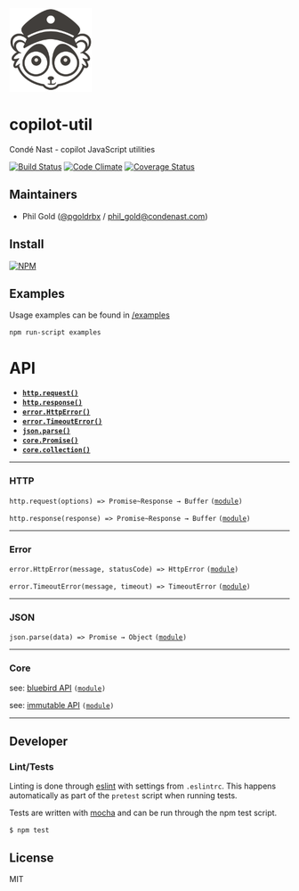 ![Logo](assets/loris.png)

# copilot-util

Condé Nast - copilot JavaScript utilities

[![Build Status](https://travis-ci.org/CondeNast/copilot-util.svg?branch=master)](https://travis-ci.org/CondeNast/copilot-util)
[![Code Climate](https://codeclimate.com/github/CondeNast/copilot-util/badges/gpa.svg)](https://codeclimate.com/github/CondeNast/copilot-util)
[![Coverage Status](https://coveralls.io/repos/github/CondeNast/copilot-util/badge.svg?branch=master)](https://coveralls.io/github/CondeNast/copilot-util?branch=master)

## Maintainers

- Phil Gold ([@pgoldrbx](https://github.com/pgoldrbx) / phil_gold@condenast.com)

## Install

[![NPM](https://nodei.co/npm/copilot-util.png?compact=true)](https://nodei.co/npm/copilot-util/)

## Examples

Usage examples can be found in [/examples](examples)

```shell
npm run-script examples
```

# API

  * <a href="#http_request"><code><b>http.request()</b></code></a>
  * <a href="#http_response"><code><b>http.response()</b></code></a>
  * <a href="#error_http"><code><b>error.HttpError()</b></code></a>
  * <a href="#error_timeout"><code><b>error.TimeoutError()</b></code></a>
  * <a href="#json_parse"><code><b>json.parse()</b></code></a>
  * <a href="#core_promise"><code><b>core.Promise()</b></code></a>
  * <a href="#core_collection"><code><b>core.collection()</b></code></a>

---
### HTTP

<a name="http_request"></a>
`http.request(options) => Promise~Response → Buffer` <code>([module](lib/http/request))</code>

<a name="http_response"></a>
`http.response(response) => Promise~Response → Buffer` <code>([module](lib/http/response))</code>

---
### Error

<a name="error_http"></a>
`error.HttpError(message, statusCode) => HttpError` <code>([module](lib/error))</code>

<a name="error_timeout"></a>
`error.TimeoutError(message, timeout) => TimeoutError` <code>([module](lib/error))</code>

---
### JSON

<a name="json_parse"></a>
`json.parse(data) => Promise → Object` <code>([module](lib/json))</code>

---
### Core

<a name="core_promise"></a>
see: [bluebird API](https://github.com/petkaantonov/bluebird/blob/master/API.md) <code>([module](lib/core))</code>

<a name="core_collection"></a>
see: [immutable API](http://facebook.github.io/immutable-js) <code>([module](lib/core))</code>

___

## Developer

### Lint/Tests

Linting is done through [eslint](http://eslint.org) with settings from `.eslintrc`. This happens automatically as part of the `pretest` script when running tests.

Tests are written with [mocha](https://npmjs.org/package/mocha) and can be run through the npm test script.

```shell
$ npm test
```
## License

MIT
